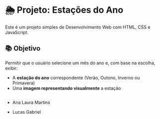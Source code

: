 # 🌦️ Projeto: Estações do Ano

Este é um projeto simples de Desenvolvimento Web com HTML, CSS e JavaScript.

## 📚 Objetivo

Permitir que o usuário selecione um mês do ano e, com base na escolha, exibir:

- A **estação do ano** correspondente (Verão, Outono, Inverno ou Primavera)
- Uma **imagem representando visualmente** a estação
  
##
 - Ana Laura Martins
   
 - Lucas Gabriel
  

